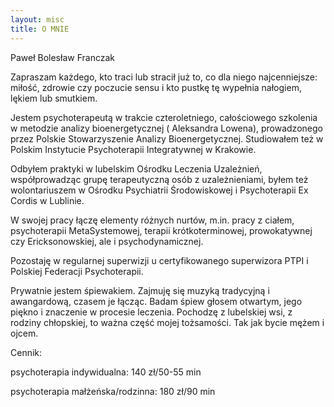 ```yaml
---
layout: misc
title: O MNIE
---
```



Paweł Bolesław Franczak

Zapraszam każdego, kto traci lub stracił już to, co dla niego najcenniejsze: miłość, zdrowie czy poczucie sensu i kto pustkę tę wypełnia nałogiem, lękiem lub smutkiem.

Jestem psychoterapeutą w trakcie czteroletniego, całościowego szkolenia w metodzie analizy bioenergetycznej ( Aleksandra Lowena), prowadzonego przez Polskie Stowarzyszenie Analizy Bioenergetycznej. Studiowałem też w Polskim Instytucie Psychoterapii Integratywnej w Krakowie.

Odbyłem praktyki w lubelskim Ośrodku Leczenia Uzależnień, współprowadząc grupę terapeutyczną osób z uzależnieniami, byłem też wolontariuszem w Ośrodku Psychiatrii Środowiskowej i Psychoterapii Ex Cordis w Lublinie.

W swojej pracy łączę elementy różnych nurtów, m.in. pracy z ciałem, psychoterapii MetaSystemowej, terapii krótkoterminowej, prowokatywnej czy Ericksonowskiej, ale i psychodynamicznej. 

Pozostaję w regularnej superwizji u certyfikowanego superwizora PTPI i Polskiej Federacji Psychoterapii.

Prywatnie jestem śpiewakiem. Zajmuję się muzyką tradycyjną i awangardową, czasem je łącząc. Badam śpiew głosem otwartym, jego piękno i znaczenie w procesie leczenia. 
Pochodzę z lubelskiej wsi, z rodziny chłopskiej, to ważna część mojej tożsamości. Tak jak bycie mężem i ojcem.


Cennik: 

psychoterapia indywidualna: 140 zł/50-55 min

psychoterapia małżeńska/rodzinna: 180 zł/90 min
